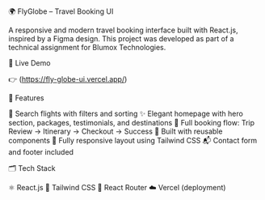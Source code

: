 🌍 FlyGlobe – Travel Booking UI

A responsive and modern travel booking interface built with React.js, inspired by a Figma design. This project was developed as part of a technical assignment for Blumox Technologies.

🚀 Live Demo

👉 (https://fly-globe-ui.vercel.app/) 

📌 Features

🔎 Search flights with filters and sorting
✨ Elegant homepage with hero section, packages, testimonials, and destinations
🔁 Full booking flow: Trip Review → Itinerary → Checkout → Success
🧩 Built with reusable components
📱 Fully responsive layout using Tailwind CSS
📬 Contact form and footer included

🗂️ Tech Stack

⚛️ React.js
🎨 Tailwind CSS
🔗 React Router
☁️ Vercel (deployment)



